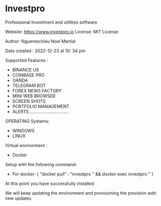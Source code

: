 # Investpro

Professional Investment
and utilities software

Website: https://www.investpro.io
License: MIT License

Author: Nguemechieu Noel Martial

Date created : 2022-12-23 at 10: 34 pm

Supported Features :

- BINANCE US
- COINBASE PRO
- OANDA
- TELEGRAM BOT
- FOREX NEWS FACTORY
- MINI WEB BROWSER
- SCREEN SHOTS
- PORTFOLIO MANAGEMENT
- ALERTS ...............................

OPERATING Systems:

- WINDOWS
- LINUX

Virtual environment :

- Docker

Setup with the following command:

- For docker: { "docker pull" : "investpro " && docker exec investpro " }

At this point you have successfully installed

We will keep updating the environment and provisioning the provision
with new updates 

